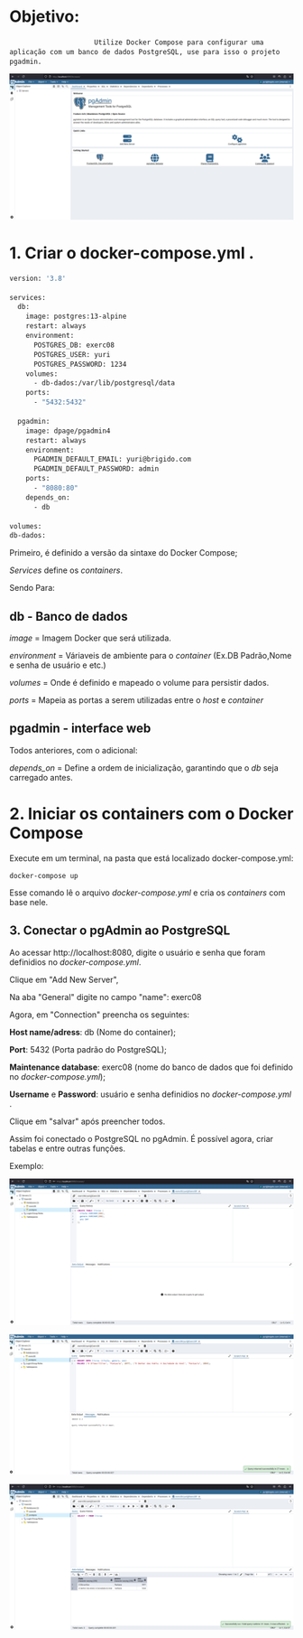 # Objetivo:

`                     Utilize Docker Compose para configurar uma aplicação com um banco de dados PostgreSQL, use para isso o projeto pgadmin.`

![visão geral do desafio](/exerc08/visao-geral.png)

# 1. Criar o docker-compose.yml .

```dockerfile
version: '3.8'

services:
  db:
    image: postgres:13-alpine
    restart: always
    environment:
      POSTGRES_DB: exerc08
      POSTGRES_USER: yuri
      POSTGRES_PASSWORD: 1234
    volumes:
      - db-dados:/var/lib/postgresql/data
    ports:
      - "5432:5432"

  pgadmin:
    image: dpage/pgadmin4
    restart: always
    environment:
      PGADMIN_DEFAULT_EMAIL: yuri@brigido.com
      PGADMIN_DEFAULT_PASSWORD: admin
    ports:
      - "8080:80"
    depends_on:
      - db

volumes:
db-dados:
```

Primeiro, é definido a versão da sintaxe do Docker Compose;

_Services_ define os _containers_.

Sendo Para:

## db - Banco de dados

_image_ = Imagem Docker que será utilizada.

_environment_ = Váriaveis de ambiente para o _container_ (Ex.DB Padrão,Nome e senha de usuário e etc.)

_volumes_ = Onde é definido e mapeado o volume para persistir dados.

_ports_ = Mapeia as portas a serem utilizadas entre o _host_ e _container_

## pgadmin - interface web

Todos anteriores, com o adicional:

_depends_on_ = Define a ordem de inicialização, garantindo que o _db_ seja carregado antes.

# 2. Iniciar os containers com o Docker Compose

Execute em um terminal, na pasta que está localizado docker-compose.yml:

```docker
docker-compose up
```

Esse comando lê o arquivo _docker-compose.yml_ e cria os _containers_ com base nele.

## 3. Conectar o pgAdmin ao PostgreSQL

Ao acessar http://localhost:8080, digite o usuário e senha que foram definidios no _docker-compose.yml_.

Clique em "Add New Server",

Na aba "General" digite no campo "name": exerc08

Agora, em "Connection" preencha os seguintes:

**Host name/adress**: db (Nome do container);

**Port**: 5432 (Porta padrão do PostgreSQL);

**Maintenance database**: exerc08 (nome do banco de dados que foi definido no _docker-compose.yml_);

**Username** e **Password**: usuário e senha definidios no _docker-compose.yml_ .

Clique em "salvar" após preencher todos.

Assim foi conectado o PostgreSQL no pgAdmin. É possível agora, criar tabelas e entre outras funções.

Exemplo:

![Criando tabela](/exerc08/criando-tabela.png)

![Inserindo na tabela](/exerc08/inserindo-na-tabela.png)

![Ver tabela com livros](/exerc08/vendo-na-tabela.png)
